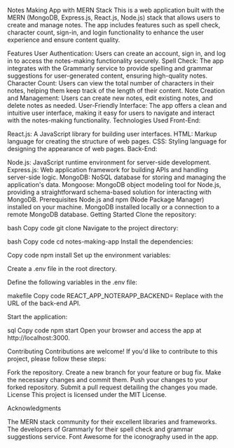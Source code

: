 Notes Making App with MERN Stack
This is a web application built with the MERN (MongoDB, Express.js, React.js, Node.js) stack that allows users to create and manage notes. The app includes features such as spell check, character count, sign-in, and login functionality to enhance the user experience and ensure content quality.

Features
User Authentication: Users can create an account, sign in, and log in to access the notes-making functionality securely.
Spell Check: The app integrates with the Grammarly service to provide spelling and grammar suggestions for user-generated content, ensuring high-quality notes.
Character Count: Users can view the total number of characters in their notes, helping them keep track of the length of their content.
Note Creation and Management: Users can create new notes, edit existing notes, and delete notes as needed.
User-Friendly Interface: The app offers a clean and intuitive user interface, making it easy for users to navigate and interact with the notes-making functionality.
Technologies Used
Front-End:

React.js: A JavaScript library for building user interfaces.
HTML: Markup language for creating the structure of web pages.
CSS: Styling language for designing the appearance of web pages.
Back-End:

Node.js: JavaScript runtime environment for server-side development.
Express.js: Web application framework for building APIs and handling server-side logic.
MongoDB: NoSQL database for storing and managing the application's data.
Mongoose: MongoDB object modeling tool for Node.js, providing a straightforward schema-based solution for interacting with MongoDB.
Prerequisites
Node.js and npm (Node Package Manager) installed on your machine.
MongoDB installed locally or a connection to a remote MongoDB database.
Getting Started
Clone the repository:

bash
Copy code
git clone <repository-url>
Navigate to the project directory:

bash
Copy code
cd notes-making-app
Install the dependencies:

Copy code
npm install
Set up the environment variables:

Create a .env file in the root directory.

Define the following variables in the .env file:

makefile
Copy code
REACT_APP_NOTERAPP_BACKEND=<backend-api-url>
Replace <backend-api-url> with the URL of the back-end API.

Start the application:

sql
Copy code
npm start
Open your browser and access the app at http://localhost:3000.

Contributing
Contributions are welcome! If you'd like to contribute to this project, please follow these steps:

Fork the repository.
Create a new branch for your feature or bug fix.
Make the necessary changes and commit them.
Push your changes to your forked repository.
Submit a pull request detailing the changes you made.
License
This project is licensed under the MIT License.

Acknowledgments

The MERN stack community for their excellent libraries and frameworks.
The developers of Grammarly for their spell check and grammar suggestions service.
Font Awesome for the iconography used in the app.
